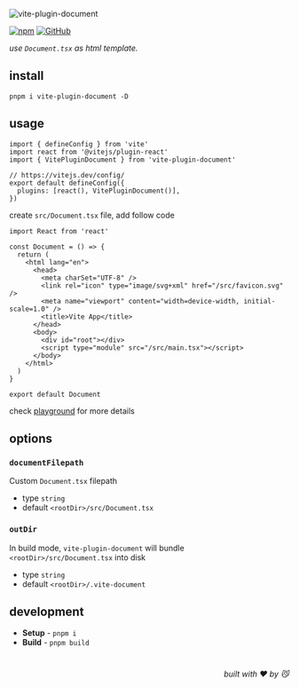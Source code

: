 ![vite-plugin-document](https://realme-ten.vercel.app/api/v1/banner?colorA=7c2d12&colorB=c2410c&textColor=fb923c&title=vite-plugin-document&subtitle=JiangWeixian&desc=Document.tsx%20as%20html%20template)

[![npm](https://img.shields.io/npm/v/vite-plugin-document)](https://github.com/JiangWeixian/vite-plugin-document) [![GitHub](https://img.shields.io/npm/l/vite-plugin-document)](https://github.com/JiangWeixian/vite-plugin-document) 

*use `Document.tsx` as html template.*

## install

```console
pnpm i vite-plugin-document -D
```

## usage

```tsx
import { defineConfig } from 'vite'
import react from '@vitejs/plugin-react'
import { VitePluginDocument } from 'vite-plugin-document'

// https://vitejs.dev/config/
export default defineConfig({
  plugins: [react(), VitePluginDocument()],
})
```

create `src/Document.tsx` file, add follow code

```tsx
import React from 'react'

const Document = () => {
  return (
    <html lang="en">
      <head>
        <meta charSet="UTF-8" />
        <link rel="icon" type="image/svg+xml" href="/src/favicon.svg" />
        <meta name="viewport" content="width=device-width, initial-scale=1.0" />
        <title>Vite App</title>
      </head>
      <body>
        <div id="root"></div>
        <script type="module" src="/src/main.tsx"></script>
      </body>
    </html>
  )
}

export default Document
```

check [playground](/playground/) for more details

## options

### `documentFilepath` 

Custom `Document.tsx` filepath

- type `string`
- default `<rootDir>/src/Document.tsx`

### `outDir`

In build mode, `vite-plugin-document` will bundle `<rootDir>/src/Document.tsx` into disk

- type `string`
- default `<rootDir>/.vite-document`

## development

- **Setup** - `pnpm i`
- **Build** - `pnpm build`

# 
<div align='right'>

*built with ❤️ by 😼*

</div>

